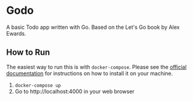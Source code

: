 # Godo

A basic Todo app written with Go. Based on the Let's Go book by Alex Ewards.

## How to Run

The easiest way to run this is with `docker-compose`. Please see the [official documentation](https://docs.docker.com/compose/install/) for instructions on how to install it on your machine.

1. `docker-compose up`
2. Go to http://localhost:4000 in your web browser
